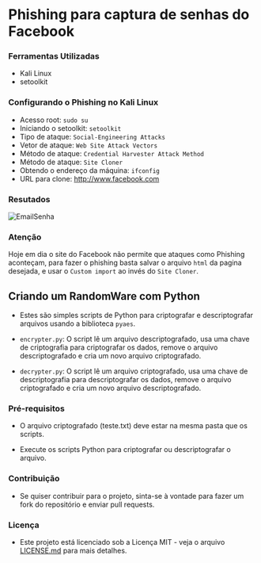 # Phishing para captura de senhas do Facebook

### Ferramentas Utilizadas

- Kali Linux
- setoolkit

### Configurando o Phishing no Kali Linux

- Acesso root: ``` sudo su ```
- Iniciando o setoolkit: ``` setoolkit ```
- Tipo de ataque: ``` Social-Engineering Attacks ```
- Vetor de ataque: ``` Web Site Attack Vectors ```
- Método de ataque: ```Credential Harvester Attack Method ```
- Método de ataque: ``` Site Cloner ```
- Obtendo o endereço da máquina: ``` ifconfig ```
- URL para clone: http://www.facebook.com

### Resutados

![EmailSenha](https://github.com/user-attachments/assets/9a486516-2307-4ca0-b0b8-1a24efe879f9)

### Atenção
Hoje em dia o site do Facebook não permite que ataques como Phishing aconteçam, para fazer o phishing basta salvar o arquivo ```html``` da pagina desejada, e usar o `Custom import` ao invés do `Site Cloner`.

## Criando um RandomWare com Python

- Estes são simples scripts de Python para criptografar e descriptografar arquivos usando a 
biblioteca `pyaes`.

- ```encrypter.py```: O script lê um arquivo descriptografado, usa uma chave de 
criptografia para criptografar os dados, remove o arquivo descriptografado e cria um novo arquivo criptografado.

- ```decrypter.py```: O script lê um arquivo criptografado, usa uma chave de 
descriptografia para descriptografar os dados, remove o arquivo criptografado e cria um novo arquivo descriptografado.

### Pré-requisitos

- O arquivo criptografado (teste.txt) deve estar na mesma pasta que os scripts.

- Execute os scripts Python para criptografar ou descriptografar o arquivo.


### Contribuição

- Se quiser contribuir para o projeto, sinta-se à vontade para fazer um fork do repositório e enviar pull requests.

### Licença

- Este projeto está licenciado sob a Licença MIT - veja o arquivo [LICENSE.md](LICENSE.md) para mais detalhes.



